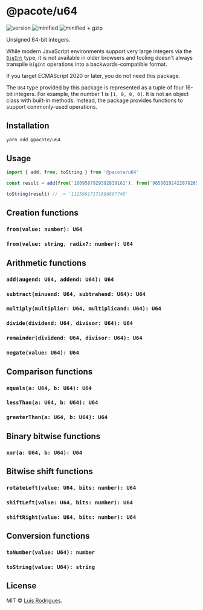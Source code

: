 # @pacote/u64

![version](https://badgen.net/npm/v/@pacote/u64)
![minified](https://badgen.net/bundlephobia/min/@pacote/u64)
![minified + gzip](https://badgen.net/bundlephobia/minzip/@pacote/u64)

Unsigned 64-bit integers.

While modern JavaScript environments support very large integers via the
[`BigInt`](https://developer.mozilla.org/en-US/docs/Web/JavaScript/Reference/Global_Objects/BigInt)
type, it is not available in older browsers and tooling doesn't always
transpile `BigInt` operations into a backwards-compatible format.

If you target ECMAScript 2020 or later, you do not need this package.

The `U64` type provided by this package is represented as a tuple of four 16-bit
integers. For example, the number 1 is `[1, 0, 0, 0]`. It is not an object class
with built-in methods. Instead, the package provides functions to support
commonly-used operations.

## Installation

```bash
yarn add @pacote/u64
```

## Usage

```typescript
import { add, from, toString } from '@pacote/u64'

const result = add(from('1609587929392839161'), from('9650029242287828579'))

toString(result) // -> '11259617171680667740'
```

## Creation functions

### `from(value: number): U64`

### `from(value: string, radix?: number): U64`

## Arithmetic functions

### `add(augend: U64, addend: U64): U64`

### `subtract(minuend: U64, subtrahend: U64): U64`

### `multiply(multiplier: U64, multiplicand: U64): U64`

### `divide(dividend: U64, divisor: U64): U64`

### `remainder(dividend: U64, divisor: U64): U64`

### `negate(value: U64): U64`

## Comparison functions

### `equals(a: U64, b: U64): U64`

### `lessThan(a: U64, b: U64): U64`

### `greaterThan(a: U64, b: U64): U64`

## Binary bitwise functions

### `xor(a: U64, b: U64): U64`

## Bitwise shift functions

### `rotateLeft(value: U64, bits: number): U64`

### `shiftLeft(value: U64, bits: number): U64`

### `shiftRight(value: U64, bits: number): U64`

## Conversion functions

### `toNumber(value: U64): number`

### `toString(value: U64): string`

## License

MIT © [Luís Rodrigues](https://goblindegook.com).
